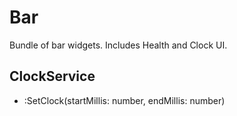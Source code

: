 # Bar

Bundle of bar widgets. Includes Health and Clock UI.

## ClockService

- :SetClock(startMillis: number, endMillis: number)
